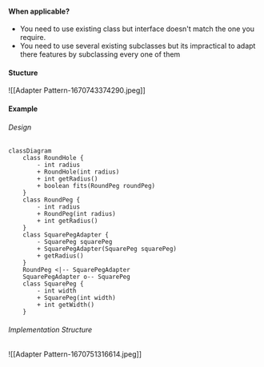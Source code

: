 #### When applicable?
- You need to use existing class but interface doesn't match the one you require.
- You need to use several existing subclasses but its impractical to adapt there features by subclassing every one of them

#### Stucture
![[Adapter Pattern-1670743374290.jpeg]]

#### Example 
###### Design
```mermaid
classDiagram
	class RoundHole {
		- int radius
		+ RoundHole(int radius)
		+ int getRadius()
		+ boolean fits(RoundPeg roundPeg)
	}
	class RoundPeg {
		- int radius
		+ RoundPeg(int radius)
		+ int getRadius()
	}
	class SquarePegAdapter {
		- SquarePeg squarePeg
		+ SquarePegAdapter(SquarePeg squarePeg)
		+ getRadius()
	}
	RoundPeg <|-- SquarePegAdapter
	SquarePegAdapter o-- SquarePeg
	class SquarePeg {
		- int width
		+ SquarePeg(int width)
		+ int getWidth()
	}
```

###### Implementation Structure
![[Adapter Pattern-1670751316614.jpeg]]
















